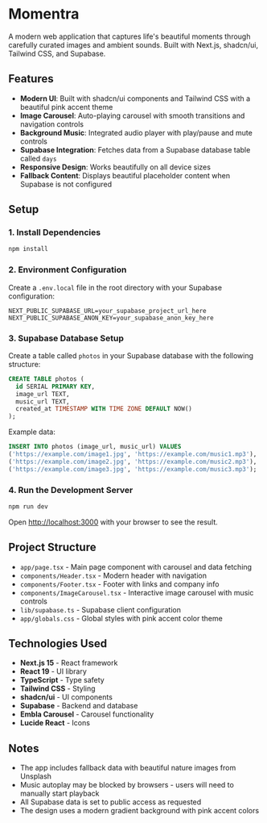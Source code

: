 # Momentra

A modern web application that captures life's beautiful moments through carefully curated images and ambient sounds. Built with Next.js, shadcn/ui, Tailwind CSS, and Supabase.

## Features

- **Modern UI**: Built with shadcn/ui components and Tailwind CSS with a beautiful pink accent theme
- **Image Carousel**: Auto-playing carousel with smooth transitions and navigation controls
- **Background Music**: Integrated audio player with play/pause and mute controls
- **Supabase Integration**: Fetches data from a Supabase database table called `days`
- **Responsive Design**: Works beautifully on all device sizes
- **Fallback Content**: Displays beautiful placeholder content when Supabase is not configured

## Setup

### 1. Install Dependencies

```bash
npm install
```

### 2. Environment Configuration

Create a `.env.local` file in the root directory with your Supabase configuration:

```env
NEXT_PUBLIC_SUPABASE_URL=your_supabase_project_url_here
NEXT_PUBLIC_SUPABASE_ANON_KEY=your_supabase_anon_key_here
```

### 3. Supabase Database Setup

Create a table called `photos` in your Supabase database with the following structure:

```sql
CREATE TABLE photos (
  id SERIAL PRIMARY KEY,
  image_url TEXT,
  music_url TEXT,
  created_at TIMESTAMP WITH TIME ZONE DEFAULT NOW()
);
```

Example data:

```sql
INSERT INTO photos (image_url, music_url) VALUES
('https://example.com/image1.jpg', 'https://example.com/music1.mp3'),
('https://example.com/image2.jpg', 'https://example.com/music2.mp3'),
('https://example.com/image3.jpg', 'https://example.com/music3.mp3');
```

### 4. Run the Development Server

```bash
npm run dev
```

Open [http://localhost:3000](http://localhost:3000) with your browser to see the result.

## Project Structure

- `app/page.tsx` - Main page component with carousel and data fetching
- `components/Header.tsx` - Modern header with navigation
- `components/Footer.tsx` - Footer with links and company info
- `components/ImageCarousel.tsx` - Interactive image carousel with music controls
- `lib/supabase.ts` - Supabase client configuration
- `app/globals.css` - Global styles with pink accent color theme

## Technologies Used

- **Next.js 15** - React framework
- **React 19** - UI library
- **TypeScript** - Type safety
- **Tailwind CSS** - Styling
- **shadcn/ui** - UI components
- **Supabase** - Backend and database
- **Embla Carousel** - Carousel functionality
- **Lucide React** - Icons

## Notes

- The app includes fallback data with beautiful nature images from Unsplash
- Music autoplay may be blocked by browsers - users will need to manually start playback
- All Supabase data is set to public access as requested
- The design uses a modern gradient background with pink accent colors
